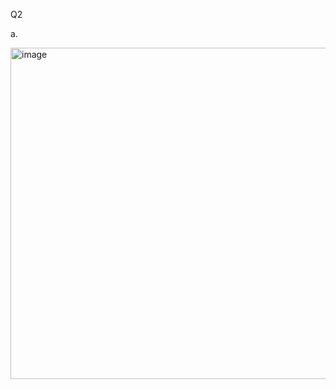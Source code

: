 Q2

a. 

<img width="530" alt="image" src="https://github.com/ainurasyikin/ks_assignment/assets/116057562/89228898-94a3-4582-8858-8cdf75964951">


